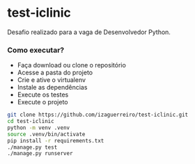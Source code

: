 # test-iclinic
Desafio realizado para a vaga de Desenvolvedor Python.

### Como executar?

* Faça download ou clone o repositório
* Acesse a pasta do projeto
* Crie e ative o virtualenv
* Instale as dependências
* Execute os testes
* Execute o projeto


```bash
git clone https://github.com/izaguerreiro/test-iclinic.git
cd test-iclinic
python -m venv .venv
source .venv/bin/activate
pip install -r requirements.txt
./manage.py test
./manage.py runserver
```